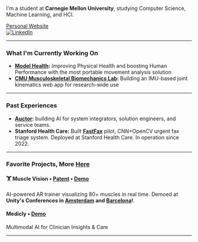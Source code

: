 ### 

I'm a student at **Carnegie Mellon University**, studying Computer Science, Machine Learning, and HCI. 

[Personal Website](https://www.juliannth.com)  
[![LinkedIn](https://img.shields.io/badge/LinkedIn-0077B5?style=flat&logo=linkedin&logoColor=white)](https://www.linkedin.com/in/JulianNTH/)

---

### What I'm Currently Working On

* **[Model Health](https://www.modelhealth.io/):** Improving Physical Health and boosting Human Performance with the most portable movement analysis solution
* **[CMU Musculoskeletal Biomechanics Lab](https://www.meche.engineering.cmu.edu/faculty/halilaj-musculoskeletal-biomechanics-lab.html):** Building an IMU-based joint kinematics web app for research-wide use

---

### Past Experiences
* **[Auctor](https://www.getauctor.com/):** building AI for system integrators, solution engineers, and service teams.
* **Stanford Health Care:** Built **[FastFax](https://med.stanford.edu/seal/explore-seal-app/fast-fax.html)** pilot, CNN+OpenCV urgent fax triage system. Deployed at Stanford Health Care. In operation since 2022. 

---

### Favorite Projects, More [Here](https://www.juliannth.com/#projects)

#### 🏋️ Muscle Vision • [Patent](https://patents.google.com/patent/US20250157072A1/en) • [Demo](https://www.youtube.com/watch?si=SeSNCDidjBbocxI-&t=1670&v=VSEk5gc-q_g&feature=youtu.be) 
AI-powered AR trainer visualizing 80+ muscles in real time. Demoed at **Unity's Conferences in [Amsterdam](https://www.youtube.com/watch?v=8ZIdejTiXAE&t=2894s) and [Barcelona](https://www.youtube.com/watch?v=okSYmGrPBDE&t=28s)!**.  

#### Medicly • [Demo](https://www.medicly.dev/) 
Multimodal AI for Clinician Insights & Care

---
